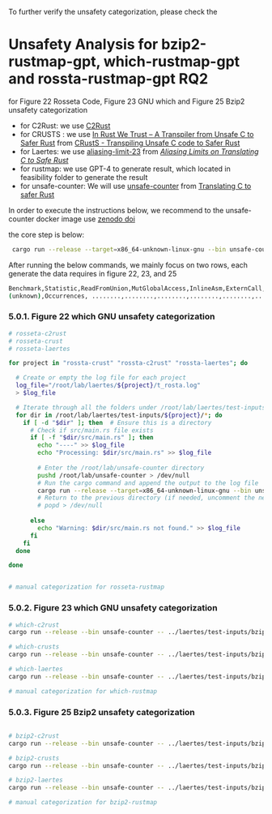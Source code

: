 To further verify the unsafety categorization, please check the 
#  Unsafety Analysis for bzip2-rustmap-gpt, which-rustmap-gpt and rossta-rustmap-gpt RQ2


for Figure 22 Rosseta Code, Figure 23 GNU which and Figure 25 Bzip2 unsafety categorization
- for C2Rust: we use [C2Rust](https://github.com/immunant/c2rust)
- for CRUSTS : we use [In Rust We Trust – A Transpiler from Unsafe C to Safer Rust](https://ieeexplore.ieee.org/document/9793767) from [CRustS - Transpiling Unsafe C code to Safer Rust](https://github.com/yijunyu/crusts)
- for Laertes: we use [aliasing-limit-23](10.5281/zenodo.7714175) from *[Aliasing Limits on Translating C to Safe Rust](https://dl.acm.org/doi/abs/10.1145/3586046)* 
- for rustmap: we use GPT-4 to generate result, which located in feasibility folder to generate the result
- for unsafe-counter: We will use [unsafe-counter](10.5281/zenodo.5442253) from [Translating C to safer Rust](https://dl.acm.org/doi/abs/10.1145/3485498)



 In order to execute the instructions below, we recommend to the unsafe-counter docker image use [zenodo doi](10.5281/zenodo.10421039)  


the core step is below:
```bash
 cargo run --release --target=x86_64-unknown-linux-gnu --bin unsafe-counter -- project 
```


After running the below commands, we mainly focus on two rows, each generate the data requires in figure 22, 23, and 25
```bash
Benchmark,Statistic,ReadFromUnion,MutGlobalAccess,InlineAsm,ExternCall,RawPtrDeref,UnsafeCast,Alloc
(unknown),Occurrences, ........,........,........,........,........,........
```

 ###  5.0.1. Figure 22 which GNU unsafety categorization
```bash
# rosseta-c2rust
# rosseta-crust
# rosseta-laertes

for project in "rossta-crust" "rossta-c2rust" "rossta-laertes"; do

  # Create or empty the log file for each project
  log_file="/root/lab/laertes/${project}/t_rosta.log"
  > $log_file

  # Iterate through all the folders under /root/lab/laertes/test-inputs/ for each project
  for dir in /root/lab/laertes/test-inputs/${project}/*; do
    if [ -d "$dir" ]; then  # Ensure this is a directory
      # Check if src/main.rs file exists
      if [ -f "$dir/src/main.rs" ]; then
        echo "----" >> $log_file
        echo "Processing: $dir/src/main.rs" >> $log_file
        
        # Enter the /root/lab/unsafe-counter directory
        pushd /root/lab/unsafe-counter > /dev/null
        # Run the cargo command and append the output to the log file
        cargo run --release --target=x86_64-unknown-linux-gnu --bin unsafe-counter -- "$dir/src/main.rs" >> $log_file 2>&1
        # Return to the previous directory (if needed, uncomment the next line)
        # popd > /dev/null
        
      else
        echo "Warning: $dir/src/main.rs not found." >> $log_file
      fi
    fi
  done

done


# manual categorization for rosseta-rustmap

```


###  5.0.2. Figure 23 which GNU unsafety categorization
```bash
# which-c2rust
cargo run --release --bin unsafe-counter -- ../laertes/test-inputs/bzip2-c2rust/rust/c2rust-lib.rs 

# which-crusts
cargo run --release --bin unsafe-counter -- ../laertes/test-inputs/bzip2-crust/rust/lib.rs 

# which-laertes
cargo run --release --bin unsafe-counter -- ../laertes/test-inputs/bzip2-laertes/rust/c2rust-lib.rs 

# manual categorization for which-rustmap
```


###  5.0.3. Figure 25 Bzip2 unsafety categorization
```bash

# bzip2-c2rust
cargo run --release --bin unsafe-counter -- ../laertes/test-inputs/bzip2-c2rust/rust/c2rust-lib.rs 

# bzip2-crusts
cargo run --release --bin unsafe-counter -- ../laertes/test-inputs/bzip2-crust/rust/lib.rs 

# bzip2-laertes
cargo run --release --bin unsafe-counter -- ../laertes/test-inputs/bzip2-laertes/rust/c2rust-lib.rs 

# manual categorization for bzip2-rustmap
```
